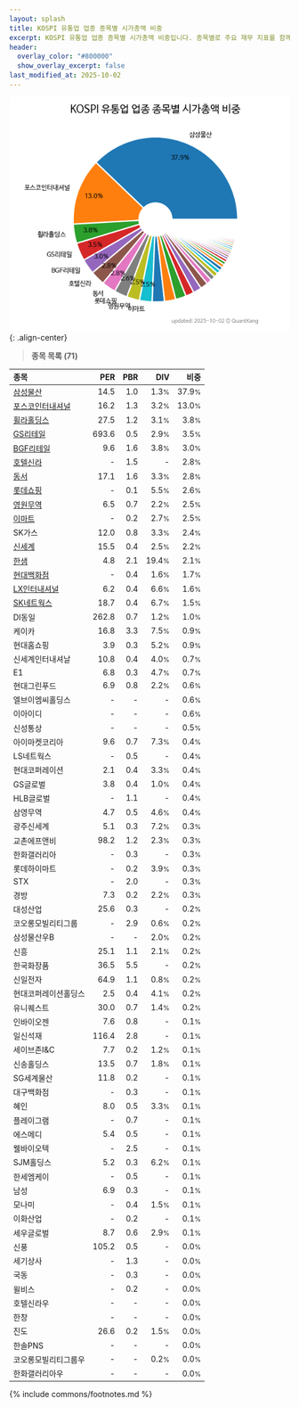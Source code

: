 ```yaml
---
layout: splash
title: KOSPI 유통업 업종 종목별 시가총액 비중
excerpt: KOSPI 유통업 업종 종목별 시가총액 비중입니다. 종목별로 주요 재무 지표를 함께 표시합니다.
header:
  overlay_color: "#800000"
  show_overlay_excerpt: false
last_modified_at: 2025-10-02
---
```



![KOSPI 유통업 업종 종목별 시가총액 비중](/stats/sector/images/kospi_업종_유통업_종목.png){: .align-center}


> **종목 목록 (71)**<a id="list"></a>

| **종목** | **PER** | **PBR** | **DIV** | **비중** |
| :------- | ------: | ------: | ------: | -------: |
| [삼성물산](/028260/) | 14.5 | 1.0 | 1.3<small>%</small> | 37.9<small>%</small> |
| [포스코인터내셔널](/047050/) | 16.2 | 1.3 | 3.2<small>%</small> | 13.0<small>%</small> |
| [휠라홀딩스](/081660/) | 27.5 | 1.2 | 3.1<small>%</small> | 3.8<small>%</small> |
| [GS리테일](/007070/) | 693.6 | 0.5 | 2.9<small>%</small> | 3.5<small>%</small> |
| [BGF리테일](/282330/) | 9.6 | 1.6 | 3.8<small>%</small> | 3.0<small>%</small> |
| [호텔신라](/008770/) | - | 1.5 | - | 2.8<small>%</small> |
| [동서](/026960/) | 17.1 | 1.6 | 3.3<small>%</small> | 2.8<small>%</small> |
| [롯데쇼핑](/023530/) | - | 0.1 | 5.5<small>%</small> | 2.6<small>%</small> |
| [영원무역](/111770/) | 6.5 | 0.7 | 2.2<small>%</small> | 2.5<small>%</small> |
| [이마트](/139480/) | - | 0.2 | 2.7<small>%</small> | 2.5<small>%</small> |
| SK가스 | 12.0 | 0.8 | 3.3<small>%</small> | 2.4<small>%</small> |
| [신세계](/004170/) | 15.5 | 0.4 | 2.5<small>%</small> | 2.2<small>%</small> |
| [한샘](/009240/) | 4.8 | 2.1 | 19.4<small>%</small> | 2.1<small>%</small> |
| [현대백화점](/069960/) | - | 0.4 | 1.6<small>%</small> | 1.7<small>%</small> |
| [LX인터내셔널](/001120/) | 6.2 | 0.4 | 6.6<small>%</small> | 1.6<small>%</small> |
| [SK네트웍스](/001740/) | 18.7 | 0.4 | 6.7<small>%</small> | 1.5<small>%</small> |
| DI동일 | 262.8 | 0.7 | 1.2<small>%</small> | 1.0<small>%</small> |
| 케이카 | 16.8 | 3.3 | 7.5<small>%</small> | 0.9<small>%</small> |
| 현대홈쇼핑 | 3.9 | 0.3 | 5.2<small>%</small> | 0.9<small>%</small> |
| 신세계인터내셔날 | 10.8 | 0.4 | 4.0<small>%</small> | 0.7<small>%</small> |
| E1 | 6.8 | 0.3 | 4.7<small>%</small> | 0.7<small>%</small> |
| 현대그린푸드 | 6.9 | 0.8 | 2.2<small>%</small> | 0.6<small>%</small> |
| 엘브이엠씨홀딩스 | - | - | - | 0.6<small>%</small> |
| 이아이디 | - | - | - | 0.6<small>%</small> |
| 신성통상 | - | - | - | 0.5<small>%</small> |
| 아이마켓코리아 | 9.6 | 0.7 | 7.3<small>%</small> | 0.4<small>%</small> |
| LS네트웍스 | - | 0.5 | - | 0.4<small>%</small> |
| 현대코퍼레이션 | 2.1 | 0.4 | 3.3<small>%</small> | 0.4<small>%</small> |
| GS글로벌 | 3.8 | 0.4 | 1.0<small>%</small> | 0.4<small>%</small> |
| HLB글로벌 | - | 1.1 | - | 0.4<small>%</small> |
| 삼영무역 | 4.7 | 0.5 | 4.6<small>%</small> | 0.4<small>%</small> |
| 광주신세계 | 5.1 | 0.3 | 7.2<small>%</small> | 0.3<small>%</small> |
| 교촌에프앤비 | 98.2 | 1.2 | 2.3<small>%</small> | 0.3<small>%</small> |
| 한화갤러리아 | - | 0.3 | - | 0.3<small>%</small> |
| 롯데하이마트 | - | 0.2 | 3.9<small>%</small> | 0.3<small>%</small> |
| STX | - | 2.0 | - | 0.3<small>%</small> |
| 경방 | 7.3 | 0.2 | 2.2<small>%</small> | 0.3<small>%</small> |
| 대성산업 | 25.6 | 0.3 | - | 0.2<small>%</small> |
| 코오롱모빌리티그룹 | - | 2.9 | 0.6<small>%</small> | 0.2<small>%</small> |
| 삼성물산우B | - | - | 2.0<small>%</small> | 0.2<small>%</small> |
| 신흥 | 25.1 | 1.1 | 2.1<small>%</small> | 0.2<small>%</small> |
| 한국화장품 | 36.5 | 5.5 | - | 0.2<small>%</small> |
| 신일전자 | 64.9 | 1.1 | 0.8<small>%</small> | 0.2<small>%</small> |
| 현대코퍼레이션홀딩스 | 2.5 | 0.4 | 4.1<small>%</small> | 0.2<small>%</small> |
| 유니퀘스트 | 30.0 | 0.7 | 1.4<small>%</small> | 0.2<small>%</small> |
| 인바이오젠 | 7.6 | 0.8 | - | 0.1<small>%</small> |
| 일신석재 | 116.4 | 2.8 | - | 0.1<small>%</small> |
| 세이브존I&C | 7.7 | 0.2 | 1.2<small>%</small> | 0.1<small>%</small> |
| 신송홀딩스 | 13.5 | 0.7 | 1.8<small>%</small> | 0.1<small>%</small> |
| SG세계물산 | 11.8 | 0.2 | - | 0.1<small>%</small> |
| 대구백화점 | - | 0.3 | - | 0.1<small>%</small> |
| 혜인 | 8.0 | 0.5 | 3.3<small>%</small> | 0.1<small>%</small> |
| 플레이그램 | - | 0.7 | - | 0.1<small>%</small> |
| 에스메디 | 5.4 | 0.5 | - | 0.1<small>%</small> |
| 웰바이오텍 | - | 2.5 | - | 0.1<small>%</small> |
| SJM홀딩스 | 5.2 | 0.3 | 6.2<small>%</small> | 0.1<small>%</small> |
| 한세엠케이 | - | 0.5 | - | 0.1<small>%</small> |
| 남성 | 6.9 | 0.3 | - | 0.1<small>%</small> |
| 모나미 | - | 0.4 | 1.5<small>%</small> | 0.1<small>%</small> |
| 이화산업 | - | 0.2 | - | 0.1<small>%</small> |
| 세우글로벌 | 8.7 | 0.6 | 2.9<small>%</small> | 0.1<small>%</small> |
| 신풍 | 105.2 | 0.5 | - | 0.0<small>%</small> |
| 세기상사 | - | 1.3 | - | 0.0<small>%</small> |
| 국동 | - | 0.3 | - | 0.0<small>%</small> |
| 윌비스 | - | 0.2 | - | 0.0<small>%</small> |
| 호텔신라우 | - | - | - | 0.0<small>%</small> |
| 한창 | - | - | - | 0.0<small>%</small> |
| 진도 | 26.6 | 0.2 | 1.5<small>%</small> | 0.0<small>%</small> |
| 한솔PNS | - | - | - | 0.0<small>%</small> |
| 코오롱모빌리티그룹우 | - | - | 0.2<small>%</small> | 0.0<small>%</small> |
| 한화갤러리아우 | - | - | - | 0.0<small>%</small> |

{% include commons/footnotes.md %}